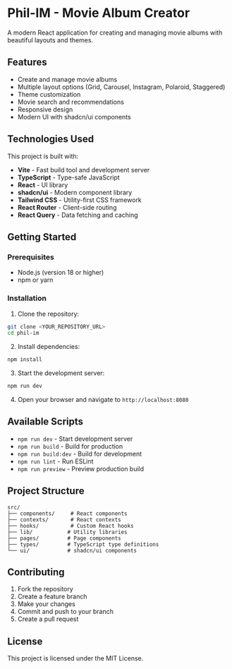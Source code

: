 # Phil-IM - Movie Album Creator

A modern React application for creating and managing movie albums with beautiful layouts and themes.

## Features

- Create and manage movie albums
- Multiple layout options (Grid, Carousel, Instagram, Polaroid, Staggered)
- Theme customization
- Movie search and recommendations
- Responsive design
- Modern UI with shadcn/ui components

## Technologies Used

This project is built with:

- **Vite** - Fast build tool and development server
- **TypeScript** - Type-safe JavaScript
- **React** - UI library
- **shadcn/ui** - Modern component library
- **Tailwind CSS** - Utility-first CSS framework
- **React Router** - Client-side routing
- **React Query** - Data fetching and caching

## Getting Started

### Prerequisites

- Node.js (version 18 or higher)
- npm or yarn

### Installation

1. Clone the repository:
```bash
git clone <YOUR_REPOSITORY_URL>
cd phil-im
```

2. Install dependencies:
```bash
npm install
```

3. Start the development server:
```bash
npm run dev
```

4. Open your browser and navigate to `http://localhost:8080`

## Available Scripts

- `npm run dev` - Start development server
- `npm run build` - Build for production
- `npm run build:dev` - Build for development
- `npm run lint` - Run ESLint
- `npm run preview` - Preview production build

## Project Structure

```
src/
├── components/     # React components
├── contexts/       # React contexts
├── hooks/          # Custom React hooks
├── lib/           # Utility libraries
├── pages/         # Page components
├── types/         # TypeScript type definitions
└── ui/            # shadcn/ui components
```

## Contributing

1. Fork the repository
2. Create a feature branch
3. Make your changes
4. Commit and push to your branch
5. Create a pull request

## License

This project is licensed under the MIT License.
